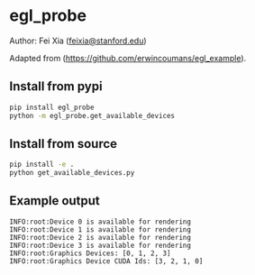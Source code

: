 # egl_probe

Author: Fei Xia (feixia@stanford.edu)

Adapted from (https://github.com/erwincoumans/egl_example).

## Install from pypi

```bash
pip install egl_probe
python -m egl_probe.get_available_devices
```

## Install from source

```bash
pip install -e .
python get_available_devices.py
```

## Example output

```
INFO:root:Device 0 is available for rendering
INFO:root:Device 1 is available for rendering
INFO:root:Device 2 is available for rendering
INFO:root:Device 3 is available for rendering
INFO:root:Graphics Devices: [0, 1, 2, 3]
INFO:root:Graphics Device CUDA Ids: [3, 2, 1, 0]
```

